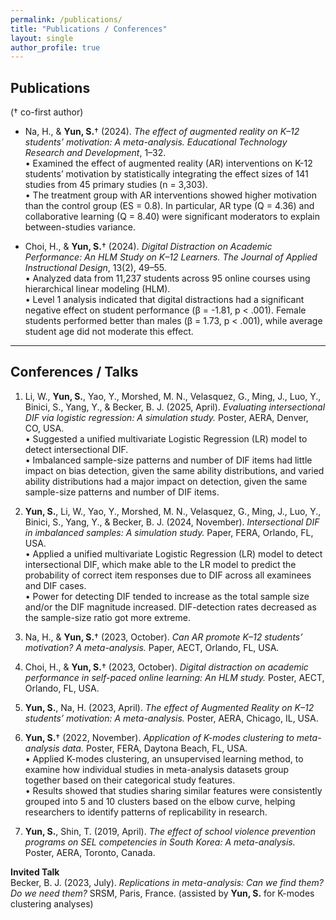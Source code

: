 ```yaml
---
permalink: /publications/
title: "Publications / Conferences"
layout: single
author_profile: true
---
```


## Publications
(† co-first author)

- Na, H., & **Yun, S.**† (2024). *The effect of augmented reality on K–12 students’ motivation: A meta-analysis.* _Educational Technology Research and Development_, 1–32.  <br>
  •	Examined the effect of augmented reality (AR) interventions on K-12 students’ motivation by statistically integrating the effect sizes of 141 studies from 45 primary studies (n = 3,303).  <br>
  •	The treatment group with AR interventions showed higher motivation than the control group (ES = 0.8). In particular, AR type (Q = 4.36) and collaborative learning (Q = 8.40) were significant moderators to explain between-studies variance. 

- Choi, H., & **Yun, S.**† (2024). *Digital Distraction on Academic Performance: An HLM Study on K–12 Learners.* _The Journal of Applied Instructional Design_, 13(2), 49–55.  <br>
  •	Analyzed data from 11,237 students across 95 online courses using hierarchical linear modeling (HLM).  <br>
  •	Level 1 analysis indicated that digital distractions had a significant negative effect on student performance (β = -1.81, p < .001). Female students performed better than males (β = 1.73, p < .001), while average student age did not moderate this effect. 

---

## Conferences / Talks
1. Li, W., **Yun, S.**, Yao, Y., Morshed, M. N., Velasquez, G., Ming, J., Luo, Y., Binici, S., Yang, Y., & Becker, B. J. (2025, April). _Evaluating intersectional DIF via logistic regression: A simulation study._ Poster, AERA, Denver, CO, USA.  <br>
   •	Suggested a unified multivariate Logistic Regression (LR) model to detect intersectional DIF.  <br>
   •	Imbalanced sample-size patterns and number of DIF items had little impact on bias detection, given the same ability distributions, and varied ability distributions had a major impact on detection, given the same sample-size patterns and number of DIF items.  
   
3. **Yun, S.**, Li, W., Yao, Y., Morshed, M. N., Velasquez, G., Ming, J., Luo, Y., Binici, S., Yang, Y., & Becker, B. J. (2024, November). _Intersectional DIF in imbalanced samples: A simulation study._ Paper, FERA, Orlando, FL, USA.  <br>
   •	Applied a unified multivariate Logistic Regression (LR) model to detect intersectional DIF, which make able to the LR model to predict the probability of correct item responses due to DIF across all examinees and DIF cases.  <br>
   •	Power for detecting DIF tended to increase as the total sample size and/or the DIF magnitude increased. DIF-detection rates decreased as the sample-size ratio got more extreme.  
   
4. Na, H., & **Yun, S.**† (2023, October). _Can AR promote K–12 students’ motivation? A meta-analysis._ Paper, AECT, Orlando, FL, USA.
   
5. Choi, H., & **Yun, S.**† (2023, October). _Digital distraction on academic performance in self-paced online learning: An HLM study._ Poster, AECT, Orlando, FL, USA.
   
6. **Yun, S.**, Na, H. (2023, April). _The effect of Augmented Reality on K–12 students’ motivation: A meta-analysis._ Poster, AERA, Chicago, IL, USA.
   
7. **Yun, S.**† (2022, November). _Application of K-modes clustering to meta-analysis data._ Poster, FERA, Daytona Beach, FL, USA.  <br>
   • Applied K-modes clustering, an unsupervised learning method, to examine how individual studies in meta-analysis datasets group together based on their categorical study features.  <br>
   • Results showed that studies sharing similar features were consistently grouped into 5 and 10 clusters based on the elbow curve, helping researchers to identify patterns of replicability in research.  

8. **Yun, S.**, Shin, T. (2019, April). _The effect of school violence prevention programs on SEL competencies in South Korea: A meta-analysis._ Poster, AERA, Toronto, Canada.

**Invited Talk**  
Becker, B. J. (2023, July). *Replications in meta-analysis: Can we find them? Do we need them?* SRSM, Paris, France. (assisted by **Yun, S.** for K-modes clustering analyses)
